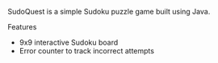SudoQuest is a simple Sudoku puzzle game built using Java. 

 Features
- 9x9 interactive Sudoku board
- Error counter to track incorrect attempts
